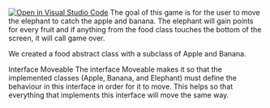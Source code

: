 [![Open in Visual Studio Code](https://classroom.github.com/assets/open-in-vscode-2e0aaae1b6195c2367325f4f02e2d04e9abb55f0b24a779b69b11b9e10269abc.svg)](https://classroom.github.com/online_ide?assignment_repo_id=16138122&assignment_repo_type=AssignmentRepo)
The goal of this game is for the user to move the elephant to catch the apple and banana. The elephant will gain points for every fruit and if anything from the food class touches the bottom of the screen, it will call game over. 

We created a food abstract class with a subclass of Apple and Banana.

Interface Moveable 
The interface Moveable makes it so that the implemented classes (Apple, Banana, and Elephant) must define the behaviour in this interface in order for it to move. This helps so that everything that implements this interface will move the same way.  